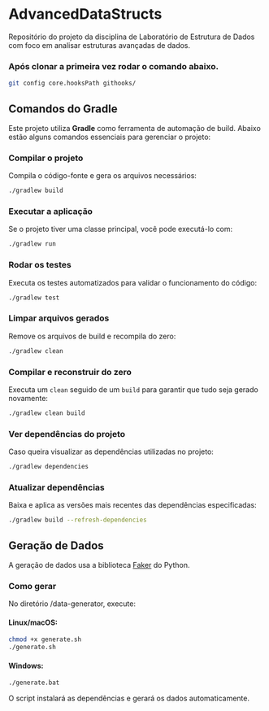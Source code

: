 # AdvancedDataStructs
Repositório do projeto da disciplina de Laboratório de Estrutura de Dados com foco em analisar estruturas avançadas de dados.

### Após clonar a primeira vez rodar o comando abaixo.

```sh
git config core.hooksPath githooks/
```

## Comandos do Gradle
Este projeto utiliza **Gradle** como ferramenta de automação de build. Abaixo estão alguns comandos essenciais para gerenciar o projeto:

### **Compilar o projeto**
Compila o código-fonte e gera os arquivos necessários:
```sh
./gradlew build
```

### **Executar a aplicação**
Se o projeto tiver uma classe principal, você pode executá-lo com:
```sh
./gradlew run
```

### **Rodar os testes**
Executa os testes automatizados para validar o funcionamento do código:
```sh
./gradlew test
```

### **Limpar arquivos gerados**
Remove os arquivos de build e recompila do zero:
```sh
./gradlew clean
```

### **Compilar e reconstruir do zero**
Executa um `clean` seguido de um `build` para garantir que tudo seja gerado novamente:
```sh
./gradlew clean build
```

### **Ver dependências do projeto**
Caso queira visualizar as dependências utilizadas no projeto:
```sh
./gradlew dependencies
```

### **Atualizar dependências**
Baixa e aplica as versões mais recentes das dependências especificadas:
```sh
./gradlew build --refresh-dependencies
```

## Geração de Dados
A geração de dados usa a biblioteca [Faker](https://faker.readthedocs.io/en/master/) do Python.

### Como gerar
No diretório /data-generator, execute:

#### Linux/macOS:
```sh
chmod +x generate.sh  
./generate.sh
```
#### Windows:
```sh
./generate.bat
```
O script instalará as dependências e gerará os dados automaticamente.
